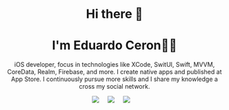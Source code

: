 <h1 align='center'>Hi there  👋</h1>
<h1 align='center'>I'm Eduardo Ceron🧑‍💻</h1>

<p align='center'>
   iOS developer, focus in technologies like XCode, SwitUI, Swift, MVVM, CoreData, Realm, Firebase, and more. I create native apps and published at App Store. I continuously pursue more skills and I share my knowledge a cross my social network.
</p>

<p align='center'>
  <a href="https://twitter.com/ceronciwis"><img src="https://img.shields.io/badge/twitter-%231DA1F2.svg?&style=for-the-badge&logo=twitter&logoColor=white" /></a>&nbsp;&nbsp;&nbsp;&nbsp;
  <a href="https://www.linkedin.com/in/eduardo-ceron-espinoza-a80910111/"><img src="https://img.shields.io/badge/linkedin-%230077B5.svg?&style=for-the-badge&logo=linkedin&logoColor=white" /></a>&nbsp;&nbsp;&nbsp;&nbsp;
  <a href="mailto:ing.ceron.dev@gmail.com?subject=Hola%20Eduardo"><img src="https://img.shields.io/badge/gmail-%23D14836.svg?&style=for-the-badge&logo=gmail&logoColor=white" /></a>&nbsp;&nbsp;&nbsp;&nbsp;
</p>

<!--
**IngenieroCeron/IngenieroCeron** is a ✨ _special_ ✨ repository because its `README.md` (this file) appears on your GitHub profile.

Here are some ideas to get you started:

- 🔭 I’m currently working on ...
- 🌱 I’m currently learning ...
- 👯 I’m looking to collaborate on ...
- 🤔 I’m looking for help with ...
- 💬 Ask me about ...
- 📫 How to reach me: ...
- 😄 Pronouns: ...
- ⚡ Fun fact: ...
-->
